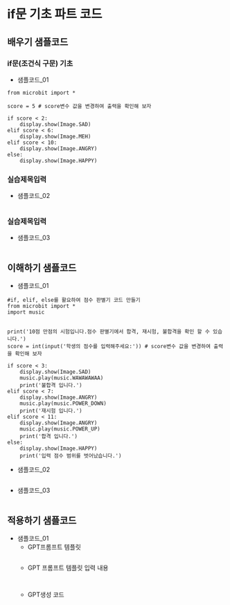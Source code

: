 # if문 기초 파트 코드
## 배우기 샘플코드
### if문(조건식 구문) 기초
* 샘플코드_01
```
from microbit import *

score = 5 # score변수 값을 변경하여 출력을 확인해 보자
 
if score < 2:
    display.show(Image.SAD)
elif score < 6:
    display.show(Image.MEH)
elif score < 10:
    display.show(Image.ANGRY)
else:
    display.show(Image.HAPPY)
```
### 실습제목입력
* 샘플코드_02
```
```

### 실습제목입력
* 샘플코드_03
```
```

## 이해하기 샘플코드
* 샘플코드_01
```
#if, elif, else를 활요하여 점수 판별기 코드 만들기
from microbit import *
import music


print('10점 만점의 시험입니다.점수 판별기에서 합격, 재시험, 불합격을 확인 할 수 있습니다.')
score = int(input('학생의 점수를 입력해주세요:')) # score변수 값을 변경하여 출력을 확인해 보자
 
if score < 3:
    display.show(Image.SAD)
    music.play(music.WAWAWAWAA)
    print('불합격 입니다.')
elif score < 7:
    display.show(Image.ANGRY)
    music.play(music.POWER_DOWN)
    print('재시험 입니다.')
elif score < 11:
    display.show(Image.ANGRY)
    music.play(music.POWER_UP)
    print('합격 입니다.')
else:
    display.show(Image.HAPPY)
    print('입력 점수 범위를 벗어났습니다.')
```

* 샘플코드_02
```
```

* 샘플코드_03
```
```

## 적용하기 샘플코드
* 샘플코드_01
  - GPT프롬프트 템플릿
    ```
  
    ```
  - GPT 프롬프트 템플릿 입력 내용
    ```
   
    ```
  - GPT생성 코드
    ```
   
    ```

